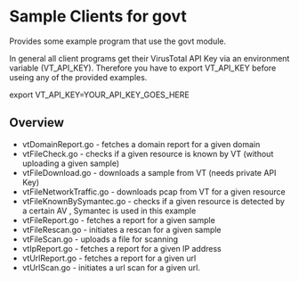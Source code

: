 # Sample Clients for govt

Provides some example program that use the govt module.

In general all client programs get their VirusTotal API Key via an environment variable (VT_API_KEY).
Therefore you have to export VT_API_KEY before useing any of the provided examples.

 export VT_API_KEY=YOUR_API_KEY_GOES_HERE


## Overview

* vtDomainReport.go - fetches a domain report for a given domain
* vtFileCheck.go - checks if a given resource is known by VT (without uploading a given sample)
* vtFileDownload.go - downloads a sample from VT (needs private API Key)
* vtFileNetworkTraffic.go - downloads pcap from VT for a given resource
* vtFileKnownBySymantec.go - checks if a given resource is detected by a certain AV , Symantec is used in this example
* vtFileReport.go - fetches a report for a given sample
* vtFileRescan.go - initiates a rescan for a given sample
* vtFileScan.go - uploads a file for scanning
* vtIpReport.go - fetches a report for a given IP address
* vtUrlReport.go - fetches a report for a given url
* vtUrlScan.go - initiates a url scan for a given url.
